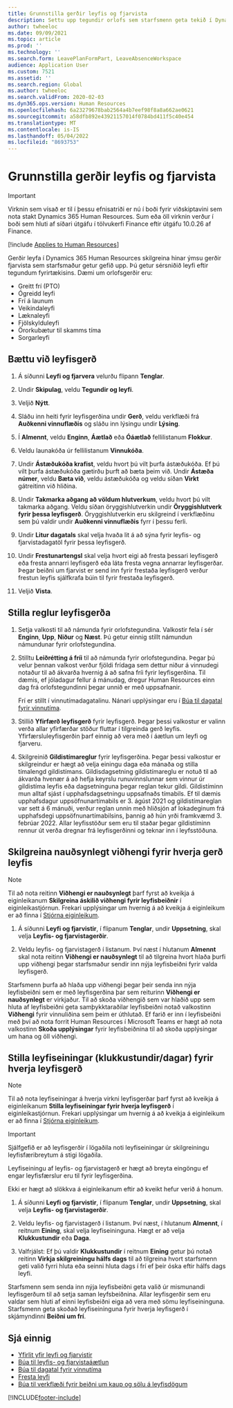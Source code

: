 ```yaml
---
title: Grunnstilla gerðir leyfis og fjarvista
description: Settu upp tegundir orlofs sem starfsmenn geta tekið í Dynamics 365 Human Resources.
author: twheeloc
ms.date: 09/09/2021
ms.topic: article
ms.prod: ''
ms.technology: ''
ms.search.form: LeavePlanFormPart, LeaveAbsenceWorkspace
audience: Application User
ms.custom: 7521
ms.assetid: ''
ms.search.region: Global
ms.author: twheeloc
ms.search.validFrom: 2020-02-03
ms.dyn365.ops.version: Human Resources
ms.openlocfilehash: 6a23279678bab2564a4b7eef98f8a8a662ae0621
ms.sourcegitcommit: a58dfb892e43921157014f0784bd411f5c40e454
ms.translationtype: MT
ms.contentlocale: is-IS
ms.lasthandoff: 05/04/2022
ms.locfileid: "8693753"
---
```

# <a name="configure-leave-and-absence-types"></a>Grunnstilla gerðir leyfis og fjarvista

> [!Important]
> Virknin sem vísað er til í þessu efnisatriði er nú í boði fyrir viðskiptavini sem nota stakt Dynamics 365 Human Resources. Sum eða öll virknin verður í boði sem hluti af síðari útgáfu í tölvukerfi Finance eftir útgáfu 10.0.26 af Finance.

[!include [Applies to Human Resources](../includes/applies-to-hr.md)]

Gerðir leyfa í Dynamics 365 Human Resources skilgreina hinar ýmsu gerðir fjarvista sem starfsmaður getur gefið upp. Þú getur sérsniðið leyfi eftir tegundum fyrirtækisins. Dæmi um orlofsgerðir eru:

- Greitt frí (PTO)
- Ógreidd leyfi
- Frí á launum
- Veikindaleyfi
- Læknaleyfi
- Fjölskylduleyfi
- Örorkubætur til skamms tíma
- Sorgarleyfi

## <a name="add-a-leave-type"></a>Bættu við leyfisgerð

1. Á síðunni **Leyfi og fjarvera** velurðu flipann **Tenglar**.

2. Undir **Skipulag**, veldu **Tegundir og leyfi**.

3. Veljið **Nýtt**.

4. Sláðu inn heiti fyrir leyfisgerðina undir **Gerð**, veldu verkflæði frá **Auðkenni vinnuflæðis** og sláðu inn lýsingu undir **Lýsing**.

5. Í **Almennt**, veldu **Enginn**, **Áætlað** eða **Óáætlað** fellilistanum **Flokkur**.

6. Veldu launakóða úr fellilistanum **Vinnukóða**.

7. Undir **Ástæðukóða krafist**, veldu hvort þú vilt þurfa ástæðukóða. Ef þú vilt þurfa ástæðukóða gætirðu þurft að bæta þeim við. Undir **Ástæða númer**, veldu **Bæta við**, veldu ástæðukóða og veldu síðan **Virkt** gátreitinn við hliðina.

8. Undir **Takmarka aðgang að völdum hlutverkum**, veldu hvort þú vilt takmarka aðgang. Veldu síðan öryggishlutverkin undir **Öryggishlutverk fyrir þessa leyfisgerð**. Öryggishlutverkin eru skilgreind í verkflæðinu sem þú valdir undir **Auðkenni vinnuflæðis** fyrr í þessu ferli.

9. Undir **Litur dagatals** skal velja hvaða lit á að sýna fyrir leyfis- og fjarvistadagatöl fyrir þessa leyfisgerð. 

10. Undir **Frestunartengsl** skal velja hvort eigi að fresta þessari leyfisgerð eða fresta annarri leyfisgerð eða láta fresta vegna annarrar leyfisgerðar. Þegar beiðni um fjarvist er send inn fyrir frestaða leyfisgerð verður frestun leyfis sjálfkrafa búin til fyrir frestaða leyfisgerð. 

10. Veljið **Vista**.

## <a name="configure-leave-type-rules"></a>Stilla reglur leyfisgerða

1. Setja valkosti til að námunda fyrir orlofstegundina. Valkostir fela í sér **Enginn**, **Upp**, **Niður** og **Næst**. Þú getur einnig stillt námundun námundunar fyrir orlofstegundina.

2. Stilltu **Leiðrétting á fríi** til að námunda fyrir orlofstegundina. Þegar þú velur þennan valkost verður fjöldi frídaga sem dettur niður á vinnudegi notaður til að ákvarða hvernig á að safna fríi fyrir leyfisgerðina. Til dæmis, ef jóladagur fellur á mánudag, dregur Human Resources einn dag frá orlofstegundinni þegar unnið er með uppsafnanir.

   Frí er stillt í vinnutímadagatalinu. Nánari upplýsingar eru í [Búa til dagatal fyrir vinnutíma](hr-leave-and-absence-working-time-calendar.md).
   
 3. Stillið **Yfirfærð leyfisgerð** fyrir leyfisgerð. Þegar þessi valkostur er valinn verða allar yfirfærðar stöður fluttar í tilgreinda gerð leyfis. Yfirfærsluleyfisgerðin þarf einnig að vera með í áætlun um leyfi og fjarveru. 
 
4. Skilgreinið **Gildistímareglur** fyrir leyfisgerðina. Þegar þessi valkostur er skilgreindur er hægt að velja einingu daga eða mánaða og stilla tímalengd gildistímans. Gildisdagsetning gildistímareglu er notuð til að ákvarða hvenær á að hefja keyrslu runuvinnslunnar sem vinnur úr gildistíma leyfis eða dagsetninguna þegar reglan tekur gildi. Gildistíminn mun alltaf sjást í upphafsdagsetningu uppsafnaðs tímabils. Ef til dæmis upphafsdagur uppsöfnunartímabils er 3. ágúst 2021 og gildistímareglan var sett á 6 mánuði, verður reglan unnin með hliðsjón af lokadeginum frá upphafsdegi uppsöfnunartímabilsins, þannig að hún yrði framkvæmd 3. febrúar 2022. Allar leyfisstöður sem eru til staðar þegar gildistíminn rennur út verða dregnar frá leyfisgerðinni og teknar inn í leyfsstöðuna.
 
## <a name="configure-the-required-attachment-per-leave-type"></a>Skilgreina nauðsynlegt viðhengi fyrir hverja gerð leyfis

> [!NOTE]
> Til að nota reitinn **Viðhengi er nauðsynlegt** þarf fyrst að kveikja á eiginleikanum **Skilgreina áskilið viðhengi fyrir leyfisbeiðnir** í eiginleikastjórnun. Frekari upplýsingar um hvernig á að kveikja á eiginleikum er að finna í [Stjórna eiginleikum](hr-admin-manage-features.md).

1. Á síðunni **Leyfi og fjarvistir**, í flipanum **Tenglar**, undir **Uppsetning**, skal velja **Leyfis- og fjarvistagerðir**.

2. Veldu leyfis- og fjarvistagerð í listanum. Því næst í hlutanum **Almennt** skal nota reitinn **Viðhengi er nauðsynlegt** til að tilgreina hvort hlaða þurfi upp viðhengi þegar starfsmaður sendir inn nýja leyfisbeiðni fyrir valda leyfisgerð. 

Starfsmenn þurfa að hlaða upp viðhengi þegar þeir senda inn nýja leyfisbeiðni sem er með leyfisgerðina þar sem reiturinn **Viðhengi er nauðsynlegt** er virkjaður. Til að skoða viðhengið sem var hlaðið upp sem hluta af leyfisbeiðni geta samþykktaraðilar leyfisbeiðni notað valkostinn **Viðhengi** fyrir vinnuliðina sem þeim er úthlutað. Ef farið er inn í leyfisbeiðni með því að nota forrit Human Resources í Microsoft Teams er hægt að nota valkostinn **Skoða upplýsingar** fyrir leyfisbeiðnina til að skoða upplýsingar um hana og öll viðhengi.

## <a name="configure-leave-units-hoursdays-per-leave-type"></a>Stilla leyfiseiningar (klukkustundir/dagar) fyrir hverja leyfisgerð

> [!NOTE]
> Til að nota leyfiseiningar á hverja virkni leyfisgerðar þarf fyrst að kveikja á eiginleikanum **Stilla leyfiseiningar fyrir hverja leyfisgerð** í eiginleikastjórnun. Frekari upplýsingar um hvernig á að kveikja á eiginleikum er að finna í [Stjórna eiginleikum](hr-admin-manage-features.md).

> [!IMPORTANT]
> Sjálfgefið er að leyfisgerðir í lögaðila noti leyfiseiningar úr skilgreiningu leyfisfæribreytum á stigi lögaðila.
> 
> Leyfiseiningu af leyfis- og fjarvistagerð er hægt að breyta eingöngu ef engar leyfisfærslur eru til fyrir leyfisgerðina.
> 
> Ekki er hægt að slökkva á eiginleikanum eftir að kveikt hefur verið á honum.

1. Á síðunni **Leyfi og fjarvistir**, í flipanum **Tenglar**, undir **Uppsetning**, skal velja **Leyfis- og fjarvistagerðir**.

2. Veldu leyfis- og fjarvistagerð í listanum. Því næst, í hlutanum **Almennt**, í reitnum **Eining**, skal velja leyfiseininguna. Hægt er að velja **Klukkustundir** eða **Daga**.

3. Valfrjálst: Ef þú valdir **Klukkustundir** í reitnum **Eining** getur þú notað reitinn **Virkja skilgreiningu hálfs dags** til að tilgreina hvort starfsmenn geti valið fyrri hluta eða seinni hluta dags í frí ef þeir óska eftir hálfs dags leyfi.

Starfsmenn sem senda inn nýja leyfisbeiðni geta valið úr mismunandi leyfisgerðum til að setja saman leyfsbeiðnina. Allar leyfisgerðir sem eru valdar sem hluti af einni leyfisbeiðni eiga að vera með sömu leyfiseininguna. Starfsmenn geta skoðað leyfiseininguna fyrir hverja leyfisgerð í skjámyndinni **Beiðni um frí**.

## <a name="see-also"></a>Sjá einnig

- [Yfirlit yfir leyfi og fjarvistir](hr-leave-and-absence-overview.md)
- [Búa til leyfis- og fjarvistaáætlun](hr-leave-and-absence-plans.md)
- [Búa til dagatal fyrir vinnutíma](hr-leave-and-absence-working-time-calendar.md)
- [Fresta leyfi](hr-leave-and-absence-suspend-leave.md)
- [Búa til verkflæði fyrir beiðni um kaup og sölu á leyfisdögum](hr-leave-and-absence-buy-sell-workflow.md)



[!INCLUDE[footer-include](../includes/footer-banner.md)]
